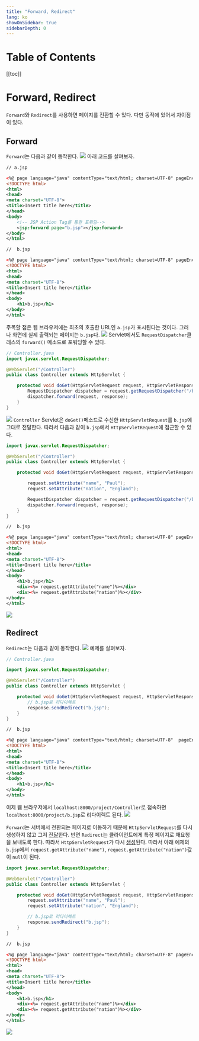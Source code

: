 ```yaml
---
title: "Forward, Redirect"
lang: ko
showOnSidebar: true
sidebarDepth: 0
---
```


# Table of Contents
[[toc]]

# Forward, Redirect
`Forward`와 `Redirect`를 사용하면 페이지를 전환할 수 있다. 다만 동작에 있어서 차이점이 있다.

## Forward
`Forward`는 다음과 같이 동작한다.
![](./20190113_forward_redirect/1.png)
아래 코드를 살펴보자.
``` xml {12}
// a.jsp

<%@ page language="java" contentType="text/html; charset=UTF-8" pageEncoding="UTF-8"%>
<!DOCTYPE html>
<html>
<head>
<meta charset="UTF-8">
<title>Insert title here</title>
</head>
<body>
    <!-- JSP Action Tag를 통한 포워딩-->
    <jsp:forward page="b.jsp"></jsp:forward>
</body>
</html>
```
``` xml
//  b.jsp

<%@ page language="java" contentType="text/html; charset=UTF-8" pageEncoding="UTF-8"%>
<!DOCTYPE html>
<html>
<head>
<meta charset="UTF-8">
<title>Insert title here</title>
</head>
<body>
    <h1>b.jsp</h1>
</body>
</html>
```
주목할 점은 웹 브라우저에는 최초의 호출한 URL인 `a.jsp`가 표시된다는 것이다. 그러나 화면에 실제 출력되는 페이지는 `b.jsp`다.
![](./20190113_forward_redirect/2.png)
Servlet에서도 `RequestDispatcher`클래스의 `forward()` 메소드로 포워딩할 수 있다.
``` java {8,9}
// Controller.java
import javax.servlet.RequestDispatcher;

@WebServlet("/Controller")
public class Controller extends HttpServlet {

    protected void doGet(HttpServletRequest request, HttpServletResponse response) throws ServletException, IOException {
        RequestDispatcher dispatcher = request.getRequestDispatcher("/b.jsp");
        dispatcher.forward(request, response);
    }
}
```
![](./20190113_forward_redirect/3.png)
`Controller` Servlet은 `doGet()`메소드로 수신한 `HttpServletRequest`를 `b.jsp`에 그대로 전달한다. 따라서 다음과 같이 `b.jsp`에서 `HttpServletRequest`에 접근할 수 있다.
``` java Controller.java
import javax.servlet.RequestDispatcher;

@WebServlet("/Controller")
public class Controller extends HttpServlet {

    protected void doGet(HttpServletRequest request, HttpServletResponse response) throws ServletException, IOException {

        request.setAttribute("name", "Paul");
        request.setAttribute("nation", "England");

        RequestDispatcher dispatcher = request.getRequestDispatcher("/b.jsp");
        dispatcher.forward(request, response);
    }
}
```
``` xml
//  b.jsp

<%@ page language="java" contentType="text/html; charset=UTF-8" pageEncoding="UTF-8"%>
<!DOCTYPE html>
<html>
<head>
<meta charset="UTF-8">
<title>Insert title here</title>
</head>
<body>
    <h1>b.jsp</h1>
    <div><%= request.getAttribute("name")%></div>
    <div><%= request.getAttribute("nation")%></div>
</body>
</html>
```
![](./20190113_forward_redirect/4.png)

## Redirect
`Redirect`는 다음과 같이 동작한다.
![](./20190113_forward_redirect/5.png)
예제를 살펴보자.
``` java {10}
// Controller.java

import javax.servlet.RequestDispatcher;

@WebServlet("/Controller")
public class Controller extends HttpServlet {

    protected void doGet(HttpServletRequest request, HttpServletResponse response) throws ServletException, IOException {
        // b.jsp로 리다이렉트
        response.sendRedirect("b.jsp");
    }
}
```
``` xml
//  b.jsp

<%@ page language="java" contentType="text/html; charset=UTF-8"  pageEncoding="UTF-8"%>
<!DOCTYPE html>
<html>
<head>
<meta charset="UTF-8">
<title>Insert title here</title>
</head>
<body>
    <h1>b.jsp</h1>
</body>
</html>
```
이제 웹 브라우저에서 `localhost:8000/project/Controller`로 접속하면 `localhost:8000/project/b.jsp`로 리다이렉트 된다.
![](./20190113_forward_redirect/6.png)

`Forward`는 서버에서 전환되는 페이지로 이동하기 때문에 `HttpServletRequest`를 다시 생성하지 않고 그저 <u>전달</u>한다. 반면 `Redirect`는 클라이언트에게 특정 페이지로 재요청을 보내도록 한다. 따라서 `HttpServletRequest`가 다시 <u>생성</u>된다. 따라서 아래 예제의 `b.jsp`에서 `request.getAttribute("name")`, `request.getAttribute("nation")`값이 `null`이 된다.

``` java Controller.java
import javax.servlet.RequestDispatcher;

@WebServlet("/Controller")
public class Controller extends HttpServlet {

    protected void doGet(HttpServletRequest request, HttpServletResponse response) throws ServletException, IOException {
        request.setAttribute("name", "Paul");
        request.setAttribute("nation", "England");

        // b.jsp로 리다이렉트
        response.sendRedirect("b.jsp");
    }
}
```
``` xml
//  b.jsp

<%@ page language="java" contentType="text/html; charset=UTF-8" pageEncoding="UTF-8"%>
<!DOCTYPE html>
<html>
<head>
<meta charset="UTF-8">
<title>Insert title here</title>
</head>
<body>
    <h1>b.jsp</h1>
    <div><%= request.getAttribute("name")%></div>
    <div><%= request.getAttribute("nation")%></div>
</body>
</html>
```
![](./20190113_forward_redirect/7.png)